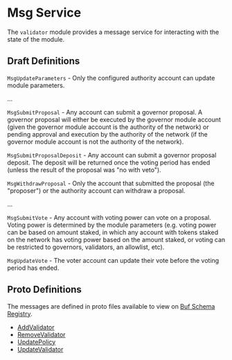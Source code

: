 # Msg Service

The `validator` module provides a message service for interacting with the state of the module.

## Draft Definitions

`MsgUpdateParameters` - Only the configured authority account can update module parameters.

...

`MsgSubmitProposal` - Any account can submit a governor proposal. A governor proposal will either be executed by the governor module account (given the governor module account is the authority of the network) or pending approval and execution by the authority of the network (if the governor module account is not the authority of the network).

`MsgSubmitProposalDeposit` - Any account can submit a governor proposal deposit. The deposit will be returned once the voting period has ended (unless the result of the proposal was "no with veto").

`MsgWithdrawProposal` - Only the account that submitted the proposal (the "proposer") or the authority account can withdraw a proposal.

...

`MsgSubmitVote` - Any account with voting power can vote on a proposal. Voting power is determined by the module parameters (e.g. voting power can be based on amount staked, in which any account with tokens staked on the network has voting power based on the amount staked, or voting can be restricted to governors, validators, an allowlist, etc).

`MsgUpdateVote` - The voter account can update their vote before the voting period has ended.

## Proto Definitions

The messages are defined in proto files available to view on [Buf Schema Registry](https://buf.build/chora/validator).

<!-- listed alphabetically -->

- [AddValidator](https://buf.build/chora/validator/docs/main:chora.validator.v1#chora.validator.v1.Msg.AddValidator)
- [RemoveValidator](https://buf.build/chora/validator/docs/main:chora.validator.v1#chora.validator.v1.Msg.RemoveValidator)
- [UpdatePolicy](https://buf.build/chora/validator/docs/main:chora.validator.v1#chora.validator.v1.Msg.UpdatePolicy)
- [UpdateValidator](https://buf.build/chora/validator/docs/main:chora.validator.v1#chora.validator.v1.Msg.UpdateValidator)
